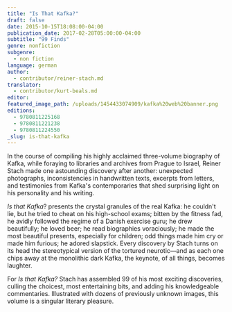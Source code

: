 ```yaml
---
title: "Is That Kafka?"
draft: false
date: 2015-10-15T18:08:00-04:00
publication_date: 2017-02-28T05:00:00-04:00
subtitle: "99 Finds"
genre: nonfiction
subgenre:
  - non fiction
language: german
author:
  - contributor/reiner-stach.md
translator:
  - contributor/kurt-beals.md
editor:
featured_image_path: /uploads/1454433074909/kafka%20web%20banner.png
editions:
  - 9780811225168
  - 9780811221238
  - 9780811224550
_slug: is-that-kafka
---
```


In the course of compiling his highly acclaimed three-volume biography of Kafka, while foraying to libraries and archives from Prague to Israel, Reiner Stach made one astounding discovery after another: unexpected photographs, inconsistencies in handwritten texts, excerpts from letters, and testimonies from Kafka's contemporaries that shed surprising light on his personality and his writing.

_Is that Kafka_? presents the crystal granules of the real Kafka: he couldn't lie, but he tried to cheat on his high-school exams; bitten by the fitness fad, he avidly followed the regime of a Danish exercise guru; he drew beautifully; he loved beer; he read biographies voraciously; he made the most beautiful presents, especially for children; odd things made him cry or made him furious; he adored slapstick. Every discovery by Stach turns on its head the stereotypical version of the tortured neurotic—and as each one chips away at the monolithic dark Kafka, the keynote, of all things, becomes laughter.

For _Is that Kafka?_ Stach has assembled 99 of his most exciting discoveries, culling the choicest, most entertaining bits, and adding his knowledgeable commentaries. Illustrated with dozens of previously unknown images, this volume is a singular literary pleasure.

